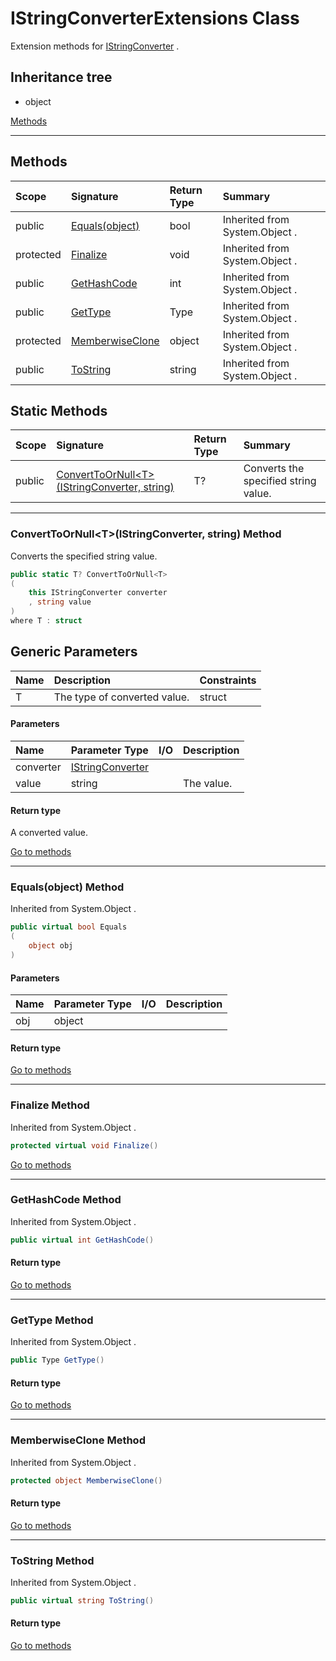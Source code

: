﻿


# IStringConverterExtensions Class



Extension methods for [IStringConverter](../mxProject.Devs.DataGeneration/IStringConverter.md) .






## Inheritance tree
* object

[Methods](#Methods)&nbsp;&nbsp;





---
## Methods
|Scope|Signature|Return Type|Summary|
|:--|:--|:--|:--|
| public | [Equals(object)](#equalsobject-method) | bool | Inherited from  System.Object . |
| protected | [Finalize](#finalize-method) | void | Inherited from  System.Object . |
| public | [GetHashCode](#gethashcode-method) | int | Inherited from  System.Object . |
| public | [GetType](#gettype-method) | Type | Inherited from  System.Object . |
| protected | [MemberwiseClone](#memberwiseclone-method) | object | Inherited from  System.Object . |
| public | [ToString](#tostring-method) | string | Inherited from  System.Object . |
## Static Methods
|Scope|Signature|Return Type|Summary|
|:--|:--|:--|:--|
| public | [ConvertToOrNull&lt;T&gt;(IStringConverter, string)](#converttoornulltistringconverter-string-method) | T? | Converts the specified string value. |
---
### ConvertToOrNull&lt;T&gt;(IStringConverter, string) Method

Converts the specified string value.
```c#
public static T? ConvertToOrNull<T>
(
	this IStringConverter converter
	, string value
)
where T : struct
```
## Generic Parameters
|Name|Description|Constraints|
|:--|:--|:--|
| T | The type of converted value. | struct |
#### Parameters
|Name|Parameter Type|I/O|Description|
|:--|:--|:-:|:--|
| converter | [IStringConverter](../mxProject.Devs.DataGeneration/IStringConverter.md) |  |  |
| value | string |  | The value. |
#### Return type
A converted value.

[Go to methods](#Methods)

---
### Equals(object) Method

Inherited from  System.Object .
```c#
public virtual bool Equals
(
	object obj
)
```
#### Parameters
|Name|Parameter Type|I/O|Description|
|:--|:--|:-:|:--|
| obj | object |  |  |
#### Return type


[Go to methods](#Methods)

---
### Finalize Method

Inherited from  System.Object .
```c#
protected virtual void Finalize()
```

[Go to methods](#Methods)

---
### GetHashCode Method

Inherited from  System.Object .
```c#
public virtual int GetHashCode()
```
#### Return type


[Go to methods](#Methods)

---
### GetType Method

Inherited from  System.Object .
```c#
public Type GetType()
```
#### Return type


[Go to methods](#Methods)

---
### MemberwiseClone Method

Inherited from  System.Object .
```c#
protected object MemberwiseClone()
```
#### Return type


[Go to methods](#Methods)

---
### ToString Method

Inherited from  System.Object .
```c#
public virtual string ToString()
```
#### Return type


[Go to methods](#Methods)



